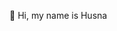 👋 Hi, my name is Husna

<!---
HusnaSafiyyah/HusnaSafiyyah is a ✨ special ✨ repository because its `README.md` (this file) appears on your GitHub profile.
You can click the Preview link to take a look at your changes.
--->

